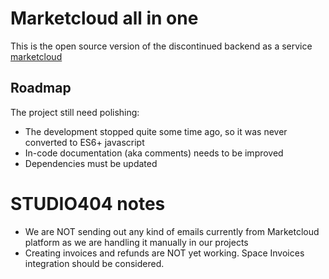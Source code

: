 # Marketcloud all in one

This is the open source version of the discontinued backend as a service [marketcloud](http://www.marketcloud.it)

## Roadmap

The project still need polishing:


- The development stopped quite some time ago, so it was never converted to ES6+ javascript
- In-code documentation (aka comments) needs to be improved
- Dependencies must be updated

# STUDIO404 notes
- We are NOT sending out any kind of emails currently from Marketcloud platform as we are handling it manually in our projects
- Creating invoices and refunds are NOT yet working. Space Invoices integration should be considered.